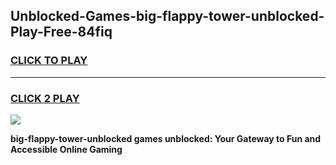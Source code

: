 
## Unblocked-Games-big-flappy-tower-unblocked-Play-Free-84fiq
<h3>
<a href="https://premium76.site?title=big-flappy-tower-unblocked&ref=20M">CLICK TO PLAY</a></h3>
<hr>

<h3>
<a href="https://premium76.site?title=big-flappy-tower-unblocked&ref=20M">CLICK 2 PLAY</a>
  
</h3>

<a href="https://premium76.site?title=big-flappy-tower-unblocked&ref=19M"><img src="https://clearcache.store/games.png"></a>


**big-flappy-tower-unblocked games unblocked: Your Gateway to Fun and Accessible Online Gaming**

